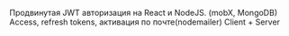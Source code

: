 Продвинутая JWT авторизация на React и NodeJS. (mobX, MongoDB) Access, refresh tokens, активация по почте(nodemailer)
Client + Server
